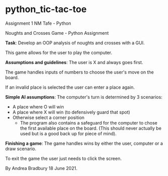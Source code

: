 # python_tic-tac-toe
Assignment 1 NM Tafe - Python


Noughts and Crosses Game - Python Assignment

**Task**:
Develop an OOP analysis of noughts and crosses with a GUI.

This game allows for the user to play the computer. 

**Assumptions and guidelines**:
The user is X and always goes first.

The game handles inputs of numbers to choose the user's move on the board.

If an invalid place is selected the user can enter a place again.

**Simple AI assumptions**:
The computer's turn is determined by 3 scenarios:
- A place where O will win
- A place where X will win (to defensively guard that spot)
- Otherwise select a corner position
    - The program also contains a safeguard for the computer to chose the first available place on the board.
    (This should never actually be used but is a good back up for piece of mind).

**Finishing a game**:
The game handles wins by either the user, computer or a draw scenario.

To exit the game the user just needs to click the screen.



By Andrea Bradbury 18 June 2021.
